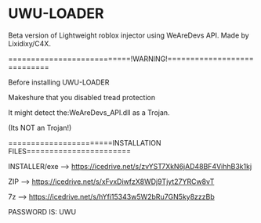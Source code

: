 # UWU-LOADER
Beta version of Lightweight roblox injector using WeAreDevs API. Made by Lixidixy/C4X.

===========================!WARNING!============================

Before installing UWU-LOADER

Makeshure that you disabled tread protection

It might detect the:WeAreDevs_API.dll as a Trojan.

(Its NOT an Trojan!)

=======================INSTALLATION FILES=======================

INSTALLER/exe --> https://icedrive.net/s/zvYST7XkN6jAD48BF4VihhB3k1kj

ZIP --> https://icedrive.net/s/xFvxDiwfzX8WDj9Tjyt27YRCw8vT

7z --> https://icedrive.net/s/hYfi15343w5W2bRu7GN5ky8zzzBb

PASSWORD IS: UWU
